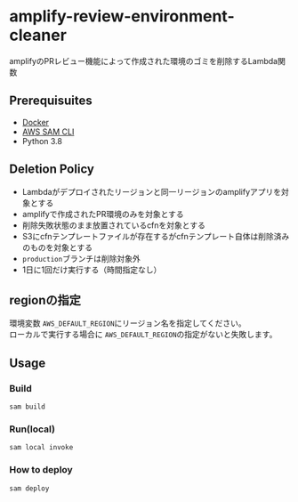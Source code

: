 # amplify-review-environment-cleaner
amplifyのPRレビュー機能によって作成された環境のゴミを削除するLambda関数


## Prerequisuites

* [Docker](https://docs.docker.com/install/)
* [AWS SAM CLI](https://docs.aws.amazon.com/serverless-application-model/latest/developerguide/serverless-sam-cli-install.html)
* Python 3.8


## Deletion Policy

* Lambdaがデプロイされたリージョンと同一リージョンのamplifyアプリを対象とする
* amplifyで作成されたPR環境のみを対象とする
* 削除失敗状態のまま放置されているcfnを対象とする
* S3にcfnテンプレートファイルが存在するがcfnテンプレート自体は削除済みのものを対象とする
* `production`ブランチは削除対象外
* 1日に1回だけ実行する（時間指定なし）

## regionの指定
環境変数 `AWS_DEFAULT_REGION`にリージョン名を指定してください。  
ローカルで実行する場合に `AWS_DEFAULT_REGION`の指定がないと失敗します。


## Usage
### Build

`sam build`

### Run(local)

`sam local invoke`

### How to deploy

`sam deploy`

